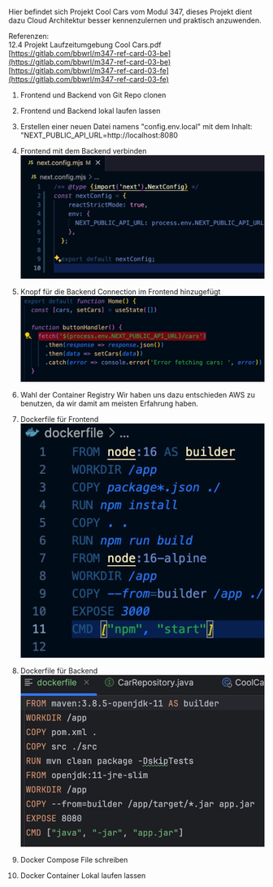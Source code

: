 Hier befindet sich Projekt Cool Cars vom Modul 347, dieses Projekt dient dazu Cloud Architektur besser kennenzulernen und praktisch anzuwenden.

Referenzen:  
12.4 Projekt Laufzeitumgebung Cool Cars.pdf  
[https://gitlab.com/bbwrl/m347-ref-card-03-be](https://gitlab.com/bbwrl/m347-ref-card-03-be)  
[https://gitlab.com/bbwrl/m347-ref-card-03-fe](https://gitlab.com/bbwrl/m347-ref-card-03-fe)

1. Frontend und Backend von Git Repo clonen

2. Frontend und Backend lokal laufen lassen

3. Erstellen einer neuen Datei namens "config.env.local" mit dem Inhalt: "NEXT_PUBLIC_API_URL=http://localhost:8080

4. Frontend mit dem Backend verbinden  
![Frontend mit dem Backend verbinden ](./bilder/Bildschirmfoto%202024-06-19%20um%2013.18.37.png)

5. Knopf für die Backend Connection im Frontend hinzugefügt
![](./bilder/photo_2024-06-19_13-49-22.jpg)

6. Wahl der Container Registry
Wir haben uns dazu entschieden AWS zu benutzen, da wir damit am meisten Erfahrung haben.

7. Dockerfile für Frontend
![](./bilder/photo_2024-06-19_13-49-27.jpg)

8. Dockerfile für Backend
![](./bilder/photo_2024-06-19_13-49-31.jpg)

9. Docker Compose File schreiben

10. Docker Container Lokal laufen lassen
